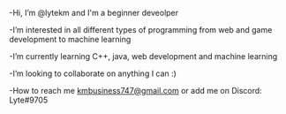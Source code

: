 -Hi, I’m @lytekm and I'm a beginner deveolper

-I’m interested in all different types of programming from web and game development to machine learning

-I’m currently learning C++, java, web development and machine learning

-I’m looking to collaborate on anything I can :)

-How to reach me kmbusiness747@gmail.com or add me on Discord: Lyte#9705

<!---
lytekm/lytekm is a ✨ special ✨ repository because its `README.md` (this file) appears on your GitHub profile.
You can click the Preview link to take a look at your changes.
--->
